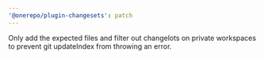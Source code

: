 ```yaml
---
'@onerepo/plugin-changesets': patch
---
```


Only add the expected files and filter out changelots on private workspaces to prevent git updateIndex from throwing an error.
